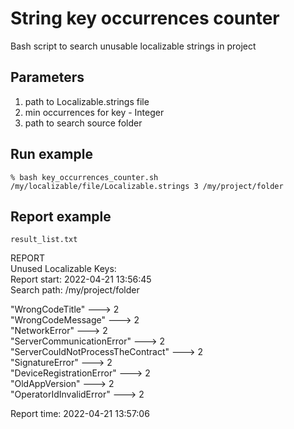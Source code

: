 # String key occurrences counter
Bash script to search unusable localizable strings in project

## Parameters 
1. path to Localizable.strings file
2. min occurrences for key - Integer
3. path to search source folder
  
## Run example 
`% bash key_occurrences_counter.sh /my/localizable/file/Localizable.strings 3 /my/project/folder`

## Report example

`result_list.txt`

REPORT <br />
Unused Localizable Keys: <br />
Report start: 2022-04-21 13:56:45 <br />
Search path: /my/project/folder <br />


"WrongCodeTitle" ---> 2 <br />
"WrongCodeMessage" ---> 2 <br />
"NetworkError" ---> 2 <br />
"ServerCommunicationError" ---> 2 <br />
"ServerCouldNotProcessTheContract" ---> 2 <br />
"SignatureError" ---> 2 <br />
"DeviceRegistrationError" ---> 2 <br />
"OldAppVersion" ---> 2 <br />
"OperatorIdInvalidError" ---> 2 <br />

 
Report time: 2022-04-21 13:57:06

